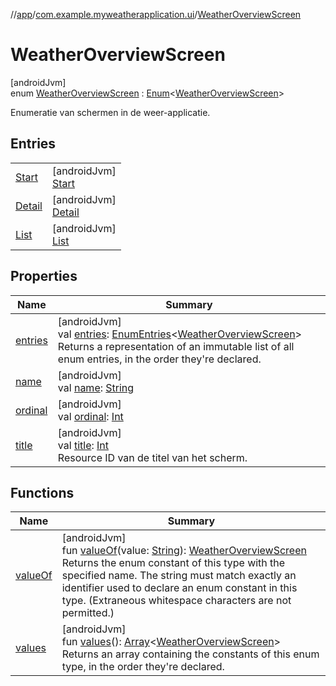 //[app](../../../index.md)/[com.example.myweatherapplication.ui](../index.md)/[WeatherOverviewScreen](index.md)

# WeatherOverviewScreen

[androidJvm]\
enum [WeatherOverviewScreen](index.md) : [Enum](https://kotlinlang.org/api/latest/jvm/stdlib/kotlin/-enum/index.html)&lt;[WeatherOverviewScreen](index.md)&gt; 

Enumeratie van schermen in de weer-applicatie.

## Entries

| | |
|---|---|
| [Start](-start/index.md) | [androidJvm]<br>[Start](-start/index.md) |
| [Detail](-detail/index.md) | [androidJvm]<br>[Detail](-detail/index.md) |
| [List](-list/index.md) | [androidJvm]<br>[List](-list/index.md) |

## Properties

| Name | Summary |
|---|---|
| [entries](entries.md) | [androidJvm]<br>val [entries](entries.md): [EnumEntries](https://kotlinlang.org/api/latest/jvm/stdlib/kotlin.enums/-enum-entries/index.html)&lt;[WeatherOverviewScreen](index.md)&gt;<br>Returns a representation of an immutable list of all enum entries, in the order they're declared. |
| [name](../../com.example.myweatherapplication.ui.navigation/-scale-transition-direction/-o-u-t-w-a-r-d-s/index.md#-372974862%2FProperties%2F-912451524) | [androidJvm]<br>val [name](../../com.example.myweatherapplication.ui.navigation/-scale-transition-direction/-o-u-t-w-a-r-d-s/index.md#-372974862%2FProperties%2F-912451524): [String](https://kotlinlang.org/api/latest/jvm/stdlib/kotlin/-string/index.html) |
| [ordinal](../../com.example.myweatherapplication.ui.navigation/-scale-transition-direction/-o-u-t-w-a-r-d-s/index.md#-739389684%2FProperties%2F-912451524) | [androidJvm]<br>val [ordinal](../../com.example.myweatherapplication.ui.navigation/-scale-transition-direction/-o-u-t-w-a-r-d-s/index.md#-739389684%2FProperties%2F-912451524): [Int](https://kotlinlang.org/api/latest/jvm/stdlib/kotlin/-int/index.html) |
| [title](title.md) | [androidJvm]<br>val [title](title.md): [Int](https://kotlinlang.org/api/latest/jvm/stdlib/kotlin/-int/index.html)<br>Resource ID van de titel van het scherm. |

## Functions

| Name | Summary |
|---|---|
| [valueOf](value-of.md) | [androidJvm]<br>fun [valueOf](value-of.md)(value: [String](https://kotlinlang.org/api/latest/jvm/stdlib/kotlin/-string/index.html)): [WeatherOverviewScreen](index.md)<br>Returns the enum constant of this type with the specified name. The string must match exactly an identifier used to declare an enum constant in this type. (Extraneous whitespace characters are not permitted.) |
| [values](values.md) | [androidJvm]<br>fun [values](values.md)(): [Array](https://kotlinlang.org/api/latest/jvm/stdlib/kotlin/-array/index.html)&lt;[WeatherOverviewScreen](index.md)&gt;<br>Returns an array containing the constants of this enum type, in the order they're declared. |
